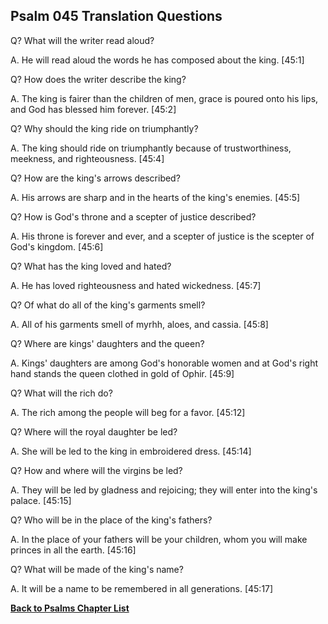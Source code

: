 ## Psalm 045 Translation Questions ##

Q? What will the writer read aloud?

A. He will read aloud the words he has composed about the king. [45:1]

Q? How does the writer describe the king?

A. The king is fairer than the children of men, grace is poured onto his lips, and God has blessed him forever. [45:2]

Q? Why should the king ride on triumphantly?

A. The king should ride on triumphantly because of trustworthiness, meekness, and righteousness. [45:4]

Q? How are the king's arrows described?

A. His arrows are sharp and in the hearts of the king's enemies. [45:5]

Q? How is God's throne and a scepter of justice described?

A. His throne is forever and ever, and a scepter of justice is the scepter of God's kingdom. [45:6]

Q? What has the king loved and hated?

A. He has loved righteousness and hated wickedness. [45:7]

Q? Of what do all of the king's garments smell?

A. All of his garments smell of myrhh, aloes, and cassia. [45:8]

Q? Where are kings' daughters and the queen?

A. Kings' daughters are among God's honorable women and at God's right hand stands the queen clothed in gold of Ophir. [45:9]

Q? What will the rich do?

A. The rich among the people will beg for a favor. [45:12]

Q? Where will the royal daughter be led?

A. She will be led to the king in embroidered dress. [45:14]

Q? How and where will the virgins be led?

A. They will be led by gladness and rejoicing; they will enter into the king's palace. [45:15]

Q? Who will be in the place of the king's fathers?

A. In the place of your fathers will be your children, whom you will make princes in all the earth. [45:16]

Q? What will be made of the king's name?

A. It will be a name to be remembered in all generations. [45:17]

__[Back to Psalms Chapter List](./)__


